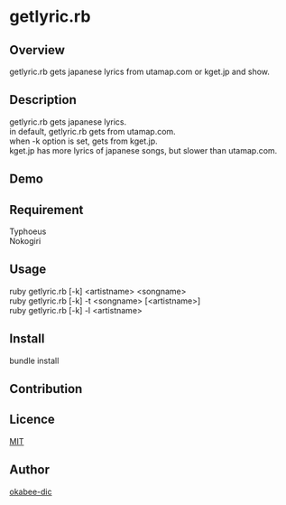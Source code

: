 getlyric.rb
====

## Overview
getlyric.rb gets japanese lyrics from utamap.com or kget.jp and show.

## Description
getlyric.rb gets japanese lyrics.  
in default, getlyric.rb gets from utamap.com.  
when -k option is set, gets from kget.jp.  
kget.jp has more lyrics of japanese songs, but slower than utamap.com.  

## Demo

## Requirement
Typhoeus  
Nokogiri

## Usage
ruby getlyric.rb [-k] &lt;artistname&gt; &lt;songname&gt;  
ruby getlyric.rb [-k] -t &lt;songname&gt; [&lt;artistname&gt;]  
ruby getlyric.rb [-k] -l &lt;artistname&gt;  

## Install
bundle install

## Contribution

## Licence

[MIT](https://github.com/tcnksm/tool/blob/master/LICENCE)

## Author

[okabee-dic](https://github.com/okabee-dic)

